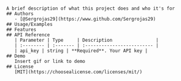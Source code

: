 # 
        A brief description of what this project does and who it's for
        ## Authors
           - [@Sergrojas29](https://www.github.com/Sergrojas29)
        ## Usage/Examples
        ## Features
        ## API Reference
           | Parameter | Type     | Description                |
           | :-------- | :------- | :------------------------- |
           | api_key | string | **Required**. Your API key |
        ## Demo
           Insert gif or link to demo
        ## License
           [MIT](https://choosealicense.com/licenses/mit/)